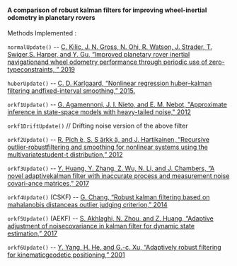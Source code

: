 <!-- <p align="center">
<img alt="Architecture" src="doc/corenavICE.gif" width="300">
</p> -->

#### A comparison of robust kalman filters for improving wheel-inertial odometry in planetary rovers

Methods Implemented :

`normalUpdate()` -- [C.  Kilic,  J.  N.  Gross,  N.  Ohi,  R.  Watson,  J.  Strader,  T.  Swiger,S.  Harper,  and  Y.  Gu,  “Improved  planetary  rover  inertial  navigationand  wheel  odometry  performance  through  periodic  use  of  zero-typeconstraints, ” 2019](https://arxiv.org/pdf/1906.08849)

`huberUpdate()` -- [C.  D.  Karlgaard,  “Nonlinear  regression  huber–kalman  filtering  andfixed-interval smoothing,” 2015.](https://arc.aiaa.org/doi/full/10.2514/1.G000799?casa_token=vJibT0LXw48AAAAA:xFXdIWjlgYGfgTpuOERFESNJXJdbVxEW1Xtz9FCeIJPFbH2SG4mTcKfAO3tJeerMWdnjZR_sIUNO)

`orkf1Update()` -- [G.  Agamennoni,  J.  I.  Nieto,  and  E.  M.  Nebot, "Approximate inference in state-space models with heavy-tailed noise," 2012](https://ieeexplore.ieee.org/iel5/78/4359509/06266757.pdf?casa_token=wgvggTT8YwsAAAAA:LOLzYFTTlcgaUUktIRNWbkGIzKDU6Fu-3RQRI4J_hrsTrJHQDerhpp7uCZuhzbrqBOCvESg6NRs)

`orkf1DriftUpdate()`  // Drifting noise version of the above filter

`orkf2Update()` -- [R.  Pich ́e,  S.  S ̈arkk ̈a,  and  J.  Hartikainen,  “Recursive  outlier-robustfiltering  and  smoothing  for  nonlinear  systems  using  the  multivariatestudent-t  distribution,” 2012](https://ieeexplore.ieee.org/iel5/6335571/6349703/06349794.pdf?casa_token=h4pznoRW7n0AAAAA:TRyNS1-_xEdr3jBUrzdrrdMAMOm7SeitRG7MajSFiEf2wmvjZnyhMt7Cm2ACugP8dIttzjGpmMY)

`orkf3Update()` -- [Y. Huang, Y. Zhang, Z. Wu, N. Li, and J. Chambers, “A novel adaptivekalman  filter  with  inaccurate  process  and  measurement  noise  covari-ance  matrices,” 2017](https://ieeexplore.ieee.org/iel7/9/4601496/08025799.pdf)

`orkf4Update()` (CSKF) -- [G.  Chang,  “Robust  kalman  filtering  based  on  mahalanobis  distanceas  outlier  judging  criterion,” 2014](https://idp.springer.com/authorize/casa?redirect_uri=https://link.springer.com/content/pdf/10.1007/s00190-013-0690-8.pdf&casa_token=cYCuvYdFiUEAAAAA:oSSjiLZa-u05h2yx0XrxWpkmPid-Z2Jqan4qQsUW27SrmjqvifC3jMTd0PAdQOnXGifMTO0JyPmayvPONA)

`orkf5Update()` (AEKF) -- [S.  Akhlaghi,  N.  Zhou,  and  Z.  Huang,  “Adaptive  adjustment  of  noisecovariance in kalman filter for dynamic state estimation,” 2017](https://arxiv.org/pdf/1702.00884.pdf)

`orkf6Update()` -- [Y. Yang, H. He, and G.-c. Xu, “Adaptively robust filtering for kinematicgeodetic  positioning,” 2001](https://idp.springer.com/authorize/casa?redirect_uri=https://link.springer.com/content/pdf/10.1007/s001900000157.pdf&casa_token=teeL1FckHyIAAAAA:GLCpJEv9jGpEedViMSSYuTcHcGjNq6_zK45N-pYlDodp-g07bRQQE2HUf_nTMEYasLCwnOf6wNKWg0oyZg)
